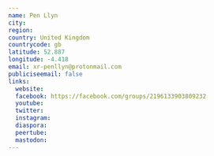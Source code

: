 ```yaml
---
name: Pen Llyn
city:
region:
country: United Kingdom
countrycode: gb
latitude: 52.887
longitude: -4.418
email: xr-penllyn@protonmail.com
publiciseemail: false
links:
  website:
  facebook: https://facebook.com/groups/2196133903809232
  youtube:
  twitter:
  instagram:
  diaspora:
  peertube:
  mastodon:
---
```

